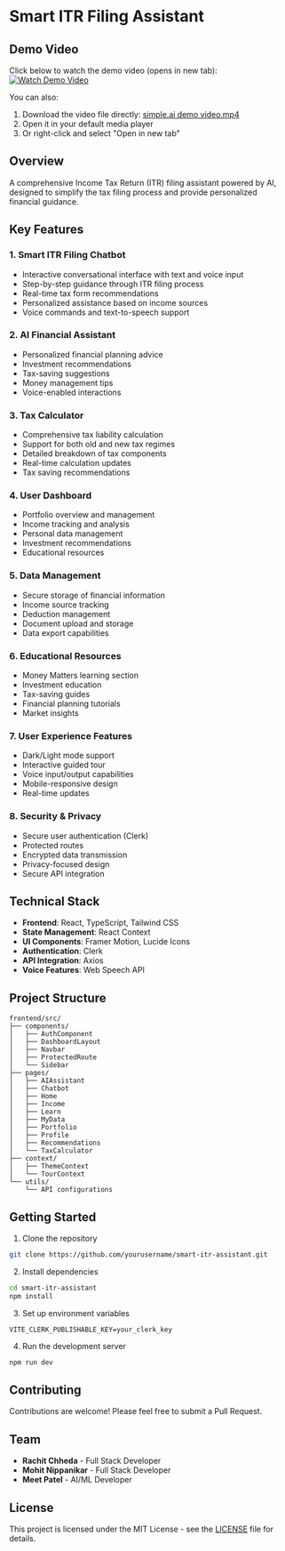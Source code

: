 # Smart ITR Filing Assistant

## Demo Video
Click below to watch the demo video (opens in new tab):  
[![Watch Demo Video](https://img.shields.io/badge/Watch-Demo_Video-blue?style=for-the-badge&logo=video)](./simple.ai%20demo%20video.mp4)

You can also:
1. Download the video file directly: [simple.ai demo video.mp4](./simple.ai%20demo%20video.mp4)
2. Open it in your default media player
3. Or right-click and select "Open in new tab"

## Overview
A comprehensive Income Tax Return (ITR) filing assistant powered by AI, designed to simplify the tax filing process and provide personalized financial guidance.

## Key Features

### 1. Smart ITR Filing Chatbot
- Interactive conversational interface with text and voice input
- Step-by-step guidance through ITR filing process
- Real-time tax form recommendations
- Personalized assistance based on income sources
- Voice commands and text-to-speech support

### 2. AI Financial Assistant
- Personalized financial planning advice
- Investment recommendations
- Tax-saving suggestions
- Money management tips
- Voice-enabled interactions

### 3. Tax Calculator
- Comprehensive tax liability calculation
- Support for both old and new tax regimes
- Detailed breakdown of tax components
- Real-time calculation updates
- Tax saving recommendations

### 4. User Dashboard
- Portfolio overview and management
- Income tracking and analysis
- Personal data management
- Investment recommendations
- Educational resources

### 5. Data Management
- Secure storage of financial information
- Income source tracking
- Deduction management
- Document upload and storage
- Data export capabilities

### 6. Educational Resources
- Money Matters learning section
- Investment education
- Tax-saving guides
- Financial planning tutorials
- Market insights

### 7. User Experience Features
- Dark/Light mode support
- Interactive guided tour
- Voice input/output capabilities
- Mobile-responsive design
- Real-time updates

### 8. Security & Privacy
- Secure user authentication (Clerk)
- Protected routes
- Encrypted data transmission
- Privacy-focused design
- Secure API integration

## Technical Stack
- **Frontend**: React, TypeScript, Tailwind CSS
- **State Management**: React Context
- **UI Components**: Framer Motion, Lucide Icons
- **Authentication**: Clerk
- **API Integration**: Axios
- **Voice Features**: Web Speech API

## Project Structure
```
frontend/src/
├── components/
│   ├── AuthComponent
│   ├── DashboardLayout
│   ├── Navbar
│   ├── ProtectedRoute
│   └── Sidebar
├── pages/
│   ├── AIAssistant
│   ├── Chatbot
│   ├── Home
│   ├── Income
│   ├── Learn
│   ├── MyData
│   ├── Portfolio
│   ├── Profile
│   ├── Recommendations
│   └── TaxCalculator
├── context/
│   ├── ThemeContext
│   └── TourContext
└── utils/
    └── API configurations
```

## Getting Started

1. Clone the repository
```bash
git clone https://github.com/yourusername/smart-itr-assistant.git
```

2. Install dependencies
```bash
cd smart-itr-assistant
npm install
```

3. Set up environment variables
```env
VITE_CLERK_PUBLISHABLE_KEY=your_clerk_key
```

4. Run the development server
```bash
npm run dev
```

## Contributing
Contributions are welcome! Please feel free to submit a Pull Request.

## Team
- **Rachit Chheda** - Full Stack Developer
- **Mohit Nippanikar** - Full Stack Developer
- **Meet Patel** - AI/ML Developer

## License
This project is licensed under the MIT License - see the [LICENSE](LICENSE) file for details. 
